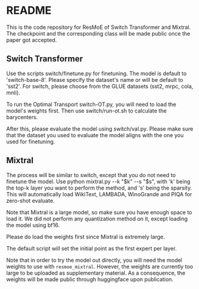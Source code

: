 # README

This is the code repository for ResMoE of Switch Transformer and Mixtral. The checkpoint and the corresponding class will be made public once the paper got accepted.

## Switch Transformer

Use the scripts switch/finetune.py for finetuning. The model is default to 'switch-base-8'. Please specify the dataset's name or will be default to 'sst2'. For switch, please choose from the GLUE datasets (sst2, mrpc, cola, mnli).

To run the Optimal Transport switch-OT.py, you will need to load the model's weights first. Then use switch/run-ot.sh to calculate the barycenters.

After this, please evaluate the model using switch/val.py. Please make sure that the dataset you used to evaluate the model aligns with the one you used for finetuning.

## Mixtral

The process will be similar to switch, except that you do not need to finetune the model. Use python mixtral.py --k "$k" --s "$s", with 'k' being the top-k layer you want to perform the method, and 's' being the sparsity. This will automatically load WikiText, LAMBADA, WinoGrande and PIQA for zero-shot evaluate.

Note that Mixtral is a large model, so make sure you have enough space to load it. We did not perform any quantization method on it, except loading the model using bf16.

Please do load the weights first since Mixtral is extremely large.

The default script will set the initial point as the first expert per layer.

Note that in order to try the model out directly, you will need the model weights to use with `resmoe_mixtral`. However, the weights are currently too large to be uploaded as supplementary material. As a consequence, the weights will be made public through huggingface upon publication.